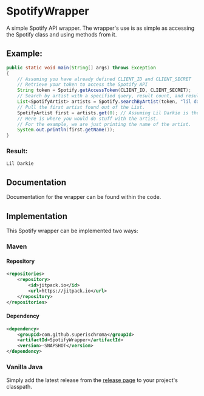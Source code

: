 # SpotifyWrapper
A simple Spotify API wrapper.
The wrapper's use is as simple as accessing the Spotify class and using methods from it.

## Example:
```java
public static void main(String[] args) throws Exception
{
    // Assuming you have already defined CLIENT_ID and CLIENT_SECRET
    // Retrieve your token to access the Spotify API
    String token = Spotify.getAccessToken(CLIENT_ID, CLIENT_SECRET);
    // Search by artist with a specified query, result count, and result starting point and store the results in a List.
    List<SpotifyArtist> artists = Spotify.searchByArtist(token, "lil darkie", 10, 0);
    // Pull the first artist found out of the List.
    SpotifyArtist first = artists.get(0); // Assuming Lil Darkie is the first result.
    // Here is where you would do stuff with the artist.
    // For the example, we are just printing the name of the artist.
    System.out.println(first.getName());
}
```

### Result:
```Lil Darkie```
## Documentation
Documentation for the wrapper can be found within the code.
## Implementation
This Spotify wrapper can be implemented two ways:
### Maven
#### Repository
```xml
<repositories>
    <repository>
        <id>jitpack.io</id>
        <url>https://jitpack.io</url>
    </repository>
</repositories>
```
#### Dependency
```xml
<dependency>
    <groupId>com.github.superischroma</groupId>
    <artifactId>SpotifyWrapper</artifactId>
    <version>-SNAPSHOT</version>
</dependency>
```
### Vanilla Java
Simply add the latest release from the [release page](https://github.com/superischroma/SpotifyWrapper/releases) to your project's classpath.
